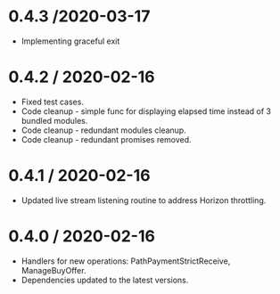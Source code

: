 0.4.3 /2020-03-17
=================
* Implementing graceful exit

0.4.2 / 2020-02-16
==================

* Fixed test cases.
* Code cleanup - simple func for displaying elapsed time instead of 3 bundled modules.
* Code cleanup - redundant modules cleanup.
* Code cleanup - redundant promises removed.

0.4.1 / 2020-02-16
==================

* Updated live stream listening routine to address Horizon throttling.

0.4.0 / 2020-02-16
==================

* Handlers for new operations: PathPaymentStrictReceive, ManageBuyOffer. 
* Dependencies updated to the latest versions.